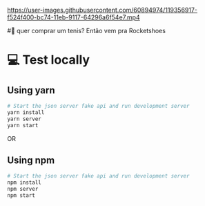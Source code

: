 
https://user-images.githubusercontent.com/60894974/119356917-f524f400-bc74-11eb-9117-64296a6f54e7.mp4

#🍳 quer comprar um tenis? Então vem pra Rocketshoes



# 💻 Test locally

## Using yarn
```sh
# Start the json server fake api and run development server
yarn install
yarn server
yarn start
```
OR

## Using npm
```sh
# Start the json server fake api and run development server
npm install
npm server
npm start
```


